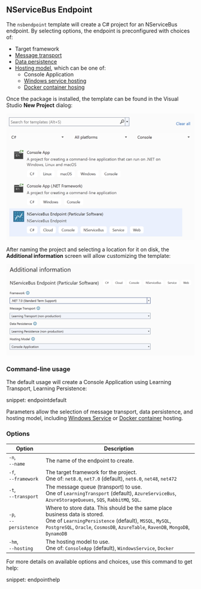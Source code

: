 ## NServiceBus Endpoint

The `nsbendpoint` template will create a C# project for an NServiceBus endpoint. By selecting options, the endpoint is preconfigured with choices of:

*  Target framework
*  [Message transport](/transports/)
*  [Data persistence](/persistence/)
*  [Hosting model](/nservicebus/hosting/), which can be one of:
   * Console Application
   * [Windows service hosting](/nservicebus/hosting/#self-hosting-windows-service-hosting)
   * [Docker container hosing](/nservicebus/hosting/docker-host)

Once the package is installed, the template can be found in the Visual Studio **New Project** dialog:

![NServiceBus endpoint template in the Visual Studio New Project dialog](new-project.png)

After naming the project and selecting a location for it on disk, the **Additional information** screen will allow customizing the template:

![Customing endpoint properties in the additional information dialog](endpoint-additional-info.png)

### Command-line usage

The default usage will create a Console Application using Learning Transport, Learning Persistence:

snippet: endpointdefault

Parameters allow the selection of message transport, data persistence, and hosting model, including [Windows Service](/nservicebus/hosting/#self-hosting-windows-service-hosting) or [Docker container](/nservicebus/hosting/docker-host/) hosting.

### Options

| Option | Description |
|-|-|
| `-n`,<br/>`--name` | The name of the endpoint to create. |
| `-f`,<br/>`--framework` | The target framework for the project.<br/>One of: `net8.0`, `net7.0` (default), `net6.0`, `net48`, `net472` |
| `-t`,<br/>`--transport` | The message queue (transport) to use.<br/>One of `LearningTransport` (default), `AzureServiceBus`, `AzureStorageQueues`, `SQS`, `RabbitMQ`, `SQL`. |
| `-p`,<br/>`--persistence` | Where to store data. This should be the same place business data is stored.<br/>One of `LearningPersistence` (default), `MSSQL`, `MySQL`, `PostgreSQL`, `Oracle`, `CosmosDB`, `AzureTable`, `RavenDB`, `MongoDB`, `DynamoDB` |
| `-hm`,<br/>`--hosting` | The hosting model to use.<br/>One of: `ConsoleApp` (default), `WindowsService`, `Docker`|

For more details on available options and choices, use this command to get help:

snippet: endpointhelp